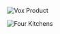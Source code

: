 ![Vox Product](https://iamcarrico.github.io/dns-what-do-all-these-letters-mean/images/logosVOXPRODUCT.svg "Vox Product")

![Four Kitchens](https://iamcarrico.github.io/dns-what-do-all-these-letters-mean/images/logos/4k-text.svg "Four Kitchens")
